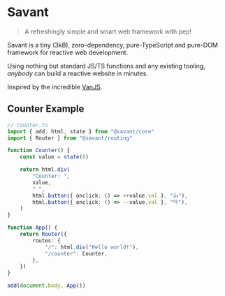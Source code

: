 # Savant

> A refreshingly simple and smart web framework with pep!

Savant is a tiny (3kB), zero-dependency, pure-TypeScript and pure-DOM framework for reactive web development.

Using nothing but standard JS/TS functions and any existing tooling, _anybody_ can build a reactive website in minutes.

Inspired by the incredible [VanJS](https://vanjs.org).

## Counter Example

```typescript
// Counter.ts
import { add, html, state } from "@savant/core"
import { Router } from "@savant/routing"

function Counter() {
    const value = state(0)

    return html.div(
        "Counter: ",
        value,
        " ",
        html.button({ onclick: () => ++value.val }, "👍"),
        html.button({ onclick: () => --value.val }, "👎"),
    )
}

function App() {
    return Router({
        routes: {
            "/": html.div("Hello world!"),
            "/counter": Counter,
        },
    })
}

add(document.body, App())
```
